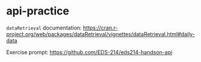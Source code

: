 # api-practice

`dataRetrieval` documentation:
https://cran.r-project.org/web/packages/dataRetrieval/vignettes/dataRetrieval.html#daily-data

Exercise prompt:
https://github.com/EDS-214/eds214-handson-api
